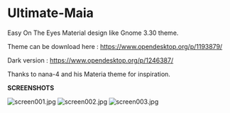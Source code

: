 # Ultimate-Maia
Easy On The Eyes Material design like Gnome 3.30 theme.

Theme can be download here : https://www.opendesktop.org/p/1193879/

Dark version : https://www.opendesktop.org/p/1246387/

Thanks to nana-4 and his Materia theme for inspiration.

<b>SCREENSHOTS</b>

<img src="https://cdn.scrot.moe/images/2018/09/21/screen001.jpg" alt="screen001.jpg" border="0" />

<img src="https://cdn.scrot.moe/images/2018/09/21/screen002.jpg" alt="screen002.jpg" border="0" />

<img src="https://cdn.scrot.moe/images/2018/09/21/screen003.jpg" alt="screen003.jpg" border="0" />
